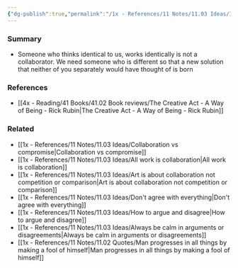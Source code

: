 ```yaml
---
{"dg-publish":true,"permalink":"/1x - References/11 Notes/11.03 Ideas/If you always agree with a collaborator one of you is unnecessary/","title":"If you always agree with a collaborator one of you is unnecessary","noteIcon":""}
---
```



### Summary
- Someone who thinks identical to us, works identically is not a collaborator. We need someone who is different so that a new solution that neither of you separately would have thought of is born

### References
- [[4x - Reading/41 Books/41.02 Book reviews/The Creative Act - A Way of Being - Rick Rubin\|The Creative Act - A Way of Being - Rick Rubin]]

### Related
- [[1x - References/11 Notes/11.03 Ideas/Collaboration vs compromise\|Collaboration vs compromise]]
- [[1x - References/11 Notes/11.03 Ideas/All work is collaboration\|All work is collaboration]]
- [[1x - References/11 Notes/11.03 Ideas/Art is about collaboration not competition or comparison\|Art is about collaboration not competition or comparison]]
- [[1x - References/11 Notes/11.03 Ideas/Don't agree with everything\|Don't agree with everything]]
- [[1x - References/11 Notes/11.03 Ideas/How to argue and disagree\|How to argue and disagree]]
- [[1x - References/11 Notes/11.03 Ideas/Always be calm in arguments or disagreements\|Always be calm in arguments or disagreements]]
- [[1x - References/11 Notes/11.02 Quotes/Man progresses in all things by making a fool of himself\|Man progresses in all things by making a fool of himself]]